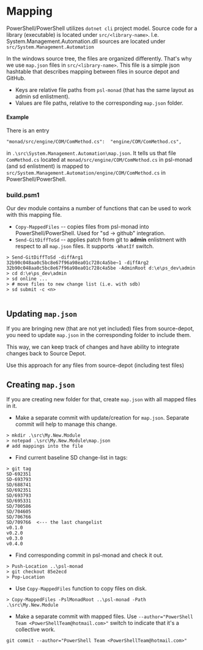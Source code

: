 # Mapping

PowerShell/PowerShell utilizes `dotnet cli` project model.
Source code for a library (executable) is located under `src/<library-name>`.
I.e. System.Management.Automation.dll sources are located under `src/System.Management.Automation`

In the windows source tree, the files are organized differently.
That's why we use `map.json` files in `src/<library-name>`.
This file is a simple json hashtable that describes mapping between files in source depot and GitHub.

* Keys are relative file paths from `psl-monad` (that has the same layout as admin sd enlistment).
* Values are file paths, relative to the corresponding `map.json` folder.

#### Example

There is an entry 

```
"monad/src/engine/COM/ComMethod.cs":  "engine/COM/ComMethod.cs",
```

in `.\src\System.Management.Automation\map.json`.
It tells us that file `ComMethod.cs` located at `monad/src/engine/COM/ComMethod.cs` in psl-monad (and sd enlistment) is mapped to `src/System.Management.Automation/engine/COM/ComMethod.cs` in PowerShell/PowerShell.

### build.psm1

Our dev module contains a number of functions that can be used to work with this mapping file.

* `Copy-MappedFiles` -- copies files from psl-monad into PowerShell/PowerShell. Used for "sd -> github" integration.
* `Send-GitDiffToSd` -- applies patch from git to **admin** enlistment with respect to all `map.json` files. 
  It supports `-WhatIf` switch.

```
> Send-GitDiffToSd -diffArg1 32b90c048aa0c5bc8e67f96a98ea01c728c4a5be~1 -diffArg2 32b90c048aa0c5bc8e67f96a98ea01c728c4a5be -AdminRoot d:\e\ps_dev\admin 
> cd d:\e\ps_dev\admin
> sd online ...
> # move files to new change list (i.e. with sdb)
> sd submit -c <n>
 
```

## Updating `map.json`

If you are bringing new (that are not yet included) files from source-depot, you need to update `map.json` in the corresponding folder to include them.

This way, we can keep track of changes and have ability to integrate changes back to Source Depot.

Use this approach for any files from source-depot (including test files) 

## Creating `map.json`

If you are creating new folder for that, create `map.json` with all mapped files in it.

* Make a separate commit with update/creation for `map.json`.
  Separate commit will help to manage this change.

```
> mkdir .\src\My.New.Module
> notepad .\src\My.New.Module\map.json
# add mappings into the file
```

* Find current baseline SD change-list in tags:

```
> git tag
SD-692351
SD-693793
SD/688741
SD/692351
SD/693793
SD/695331
SD/700586
SD/704605
SD/706766
SD/709766  <--- the last changelist
v0.1.0
v0.2.0
v0.3.0
v0.4.0
```

* Find corresponding commit in psl-monad and check it out.

```
> Push-Location ..\psl-monad
> git checkout 85e2ecd
> Pop-Location
```

* Use `Copy-MappedFiles` function to copy files on disk.

```
> Copy-MappedFiles -PslMonadRoot ..\psl-monad -Path .\src\My.New.Module
```

* Make a separate commit with mapped files.
  Use `--author="PowerShell Team <PowerShellTeam@hotmail.com>"` switch to indicate that it's a collective work.

```
git commit --author="PowerShell Team <PowerShellTeam@hotmail.com>"
```
